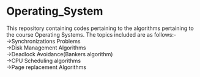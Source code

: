 # Operating_System
This repository containing codes pertaining to the algorithms pertaining to the course Operating Systems.
The topics included are as follows:-</br>
->Synchronizations Problems</br>
->Disk Management Algorithms</br>
->Deadlock Avoidance(Bankers algorithm)</br>
->CPU Scheduling algorithms</br>
->Page replacement Algorithms
